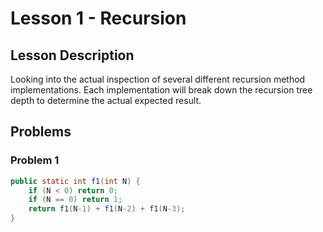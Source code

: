 # Lesson 1 - Recursion
## Lesson Description
Looking into the actual inspection of several different recursion method implementations.  Each implementation will break down the recursion tree depth to determine the actual expected result.

## Problems
### Problem 1
>
```java
public static int f1(int N) {
    if (N < 0) return 0;
    if (N == 0) return 1;
    return f1(N-1) + f1(N-2) + f1(N-3);
}
```

